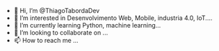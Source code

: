 - 👋 Hi, I’m @ThiagoTabordaDev
- 👀 I’m interested in Desenvolvimento Web, Mobile, industria 4.0, IoT....
- 🌱 I’m currently learning Python, machine learning...
- 💞️ I’m looking to collaborate on ...
- 📫 How to reach me ...

<!---
ThiagoTabordaDev/ThiagoTabordaDev is a ✨ special ✨ repository because its `README.md` (this file) appears on your GitHub profile.
You can click the Preview link to take a look at your changes.
--->
